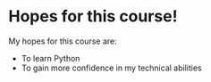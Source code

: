 # Hopes for this course!

My hopes for this course are:

* To learn Python
* To gain more confidence in my technical abilities 
